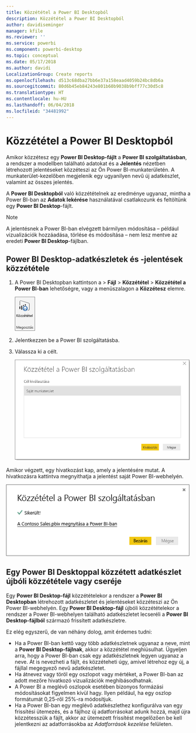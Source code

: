 ```yaml
---
title: Közzététel a Power BI Desktopból
description: Közzététel a Power BI Desktopból
author: davidiseminger
manager: kfile
ms.reviewer: ''
ms.service: powerbi
ms.component: powerbi-desktop
ms.topic: conceptual
ms.date: 05/17/2018
ms.author: davidi
LocalizationGroup: Create reports
ms.openlocfilehash: d513c68dba27bb6e37a158eaad4059b24bc8db6a
ms.sourcegitcommit: 80d6b45eb84243e801b60b9038b9bff77c30d5c8
ms.translationtype: HT
ms.contentlocale: hu-HU
ms.lasthandoff: 06/04/2018
ms.locfileid: "34481992"
---
```

# <a name="publish-from-power-bi-desktop"></a>Közzététel a Power BI Desktopból
Amikor közzétesz egy **Power BI Desktop-fájlt** a **Power BI szolgáltatásban**, a rendszer a modellben található adatokat és a **Jelentés** nézetben létrehozott jelentéseket közzéteszi az Ön Power BI-munkaterületén. A munkaterület-kezelőben megjelenik egy ugyanilyen nevű új adatkészlet, valamint az összes jelentés.

A **Power BI Desktopból** való közzétételnek az eredménye ugyanaz, mintha a Power BI-ban az **Adatok lekérése** használatával csatlakozunk és feltöltünk egy **Power BI Desktop**-fájlt.

> [!NOTE]
> A jelentésnek a Power BI-ban elvégzett bármilyen módosítása – például vizualizációk hozzáadása, törlése és módosítása – nem lesz mentve az eredeti **Power BI Desktop**-fájlban.
> 
> 

## <a name="to-publish-a-power-bi-desktop-dataset-and-reports"></a>Power BI Desktop-adatkészletek és -jelentések közzététele
1. A Power BI Desktopban kattintson a \> **Fájl** \> **Közzététel** \> **Közzététel a Power BI-ban** lehetőségre, vagy a menüszalagon a **Közzétesz** elemre.  

   ![Közzététel gomb](media/desktop-upload-desktop-files/pbid_publish_publishbutton.png)

2. Jelentkezzen be a Power BI szolgáltatásba.
3. Válassza ki a célt.

   ![Közzététel céljának kiválasztása](media/desktop-upload-desktop-files/pbid_publish_select_destination.png)

Amikor végzett, egy hivatkozást kap, amely a jelentésére mutat. A hivatkozásra kattintva megnyithatja a jelentést saját Power BI-webhelyén.

![Sikeres közzététel párbeszédpanel](media/desktop-upload-desktop-files/pbid_publish_success.png)

## <a name="re-publish-or-replace-a-dataset-published-from-power-bi-desktop"></a>Egy Power BI Desktoppal közzétett adatkészlet újbóli közzététele vagy cseréje
Egy **Power BI Desktop-fájl** közzétételekor a rendszer a **Power BI Desktopban** létrehozott adatkészletet és jelentéseket közzéteszi az Ön Power BI-webhelyén. Egy **Power BI Desktop-fájl** újbóli közzétételekor a rendszer a Power BI-webhelyen található adatkészletet lecseréli a **Power BI Desktop-fájlból** származó frissített adatkészletre.

Ez elég egyszerű, de van néhány dolog, amit érdemes tudni:

* Ha a Power BI-ban kettő vagy több adatkészletnek ugyanaz a neve, mint a **Power BI Desktop-fájlnak**, akkor a közzététel meghiúsulhat. Ügyeljen arra, hogy a Power BI-ban csak egy adatkészletnek legyen ugyanaz a neve. Át is nevezheti a fájlt, és közzéteheti úgy, amivel létrehoz egy új, a fájllal megegyező nevű adatkészletet.
* Ha átnevez vagy töröl egy oszlopot vagy mértéket, a Power BI-ban az adott mezőre hivatkozó vizualizációk meghibásodhatnak. 
* A Power BI a meglévő oszlopok esetében bizonyos formázási módosításokat figyelmen kívül hagy. Ilyen például, ha egy oszlop formátumát 0,25-ről 25%-ra módosítjuk.
* Ha a Power BI-ban egy meglévő adatkészlethez konfigurálva van egy frissítési ütemezés, és a fájlhoz új adatforrásokat adunk hozzá, majd újra közzétesszük a fájlt, akkor az ütemezett frissítést megelőzően be kell jelentkezni az adatforrásokba az *Adatforrások kezelése* felületen.

